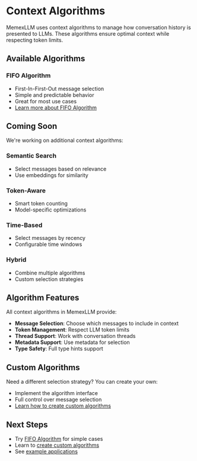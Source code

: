 # Context Algorithms

MemexLLM uses context algorithms to manage how conversation history is presented to LLMs. These algorithms ensure optimal context while respecting token limits.

## Available Algorithms

### FIFO Algorithm
- First-In-First-Out message selection
- Simple and predictable behavior
- Great for most use cases
- [Learn more about FIFO Algorithm](./fifo.md)

## Coming Soon

We're working on additional context algorithms:

### Semantic Search
- Select messages based on relevance
- Use embeddings for similarity

### Token-Aware
- Smart token counting
- Model-specific optimizations

### Time-Based
- Select messages by recency
- Configurable time windows

### Hybrid
- Combine multiple algorithms
- Custom selection strategies

## Algorithm Features

All context algorithms in MemexLLM provide:

- **Message Selection**: Choose which messages to include in context
- **Token Management**: Respect LLM token limits
- **Thread Support**: Work with conversation threads
- **Metadata Support**: Use metadata for selection
- **Type Safety**: Full type hints support

## Custom Algorithms

Need a different selection strategy? You can create your own:
- Implement the algorithm interface
- Full control over message selection
- [Learn how to create custom algorithms](./custom.md)

## Next Steps

- Try [FIFO Algorithm](./fifo.md) for simple cases
- Learn to [create custom algorithms](./custom.md)
- See [example applications](../examples/simple_chatbot.md) 